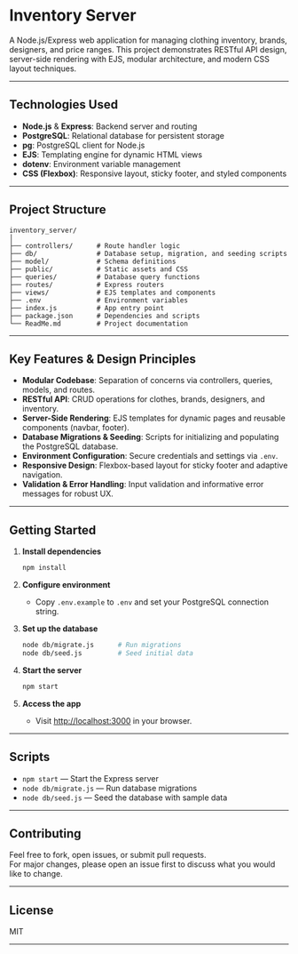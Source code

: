 # Inventory Server

A Node.js/Express web application for managing clothing inventory, brands, designers, and price ranges. This project demonstrates RESTful API design, server-side rendering with EJS, modular architecture, and modern CSS layout techniques.

---

## Technologies Used

- **Node.js** & **Express**: Backend server and routing
- **PostgreSQL**: Relational database for persistent storage
- **pg**: PostgreSQL client for Node.js
- **EJS**: Templating engine for dynamic HTML views
- **dotenv**: Environment variable management
- **CSS (Flexbox)**: Responsive layout, sticky footer, and styled components

---

## Project Structure

```
inventory_server/
│
├── controllers/      # Route handler logic
├── db/               # Database setup, migration, and seeding scripts
├── model/            # Schema definitions
├── public/           # Static assets and CSS
├── queries/          # Database query functions
├── routes/           # Express routers
├── views/            # EJS templates and components
├── .env              # Environment variables
├── index.js          # App entry point
├── package.json      # Dependencies and scripts
└── ReadMe.md         # Project documentation
```

---

## Key Features & Design Principles

- **Modular Codebase**: Separation of concerns via controllers, queries, models, and routes.
- **RESTful API**: CRUD operations for clothes, brands, designers, and inventory.
- **Server-Side Rendering**: EJS templates for dynamic pages and reusable components (navbar, footer).
- **Database Migrations & Seeding**: Scripts for initializing and populating the PostgreSQL database.
- **Environment Configuration**: Secure credentials and settings via `.env`.
- **Responsive Design**: Flexbox-based layout for sticky footer and adaptive navigation.
- **Validation & Error Handling**: Input validation and informative error messages for robust UX.

---

## Getting Started

1. **Install dependencies**
   ```sh
   npm install
   ```

2. **Configure environment**
   - Copy `.env.example` to `.env` and set your PostgreSQL connection string.

3. **Set up the database**
   ```sh
   node db/migrate.js      # Run migrations
   node db/seed.js         # Seed initial data
   ```

4. **Start the server**
   ```sh
   npm start
   ```

5. **Access the app**
   - Visit [http://localhost:3000](http://localhost:3000) in your browser.

---

## Scripts

- `npm start` — Start the Express server
- `node db/migrate.js` — Run database migrations
- `node db/seed.js` — Seed the database with sample data

---

## Contributing

Feel free to fork, open issues, or submit pull requests.  
For major changes, please open an issue first to discuss what you would like to change.

---

## License

MIT

---